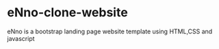 # eNno-clone-website
eNno is a bootstrap landing page website template using HTML,CSS and javascript
